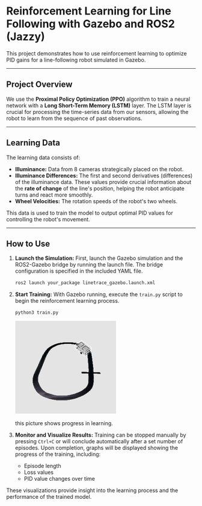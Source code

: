 # Reinforcement Learning for Line Following with Gazebo and ROS2 (Jazzy)

This project demonstrates how to use reinforcement learning to optimize PID gains for a line-following robot simulated in Gazebo.

---

## Project Overview

We use the **Proximal Policy Optimization (PPO)** algorithm to train a neural network with a **Long Short-Term Memory (LSTM)** layer. The LSTM layer is crucial for processing the time-series data from our sensors, allowing the robot to learn from the sequence of past observations.

---

## Learning Data

The learning data consists of:
* **Illuminance:** Data from 8 cameras strategically placed on the robot.
* **Illuminance Differences:** The first and second derivatives (differences) of the illuminance data. These values provide crucial information about the **rate of change** of the line's position, helping the robot anticipate turns and react more smoothly.
* **Wheel Velocities:** The rotation speeds of the robot's two wheels.

This data is used to train the model to output optimal PID values for controlling the robot's movement.

---

## How to Use

1.  **Launch the Simulation:**
    First, launch the Gazebo simulation and the ROS2-Gazebo bridge by running the launch file. The bridge configuration is specified in the included YAML file.
    ```bash
    ros2 launch your_package linetrace_gazebo.launch.xml
    ```

2.  **Start Training:**
    With Gazebo running, execute the `train.py` script to begin the reinforcement learning process.
    ```bash
    python3 train.py
    ```
    ![Learning in progress](images/progress_to_learn.png)

    this picture shows progress in learning.
    
4.  **Monitor and Visualize Results:**
    Training can be stopped manually by pressing `Ctrl+C` or will conclude automatically after a set number of episodes. Upon completion, graphs will be displayed showing the progress of the training, including:
    * Episode length
    * Loss values
    * PID value changes over time

These visualizations provide insight into the learning process and the performance of the trained model.

